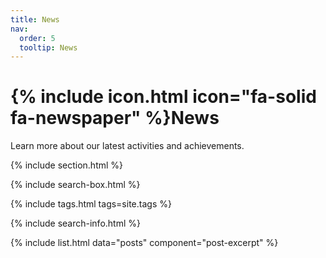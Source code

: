 ```yaml
---
title: News
nav:
  order: 5
  tooltip: News
---
```


# {% include icon.html icon="fa-solid fa-newspaper" %}News

Learn more about our latest activities and achievements.

{% include section.html %}

{% include search-box.html %}

{% include tags.html tags=site.tags %}

{% include search-info.html %}

{% include list.html data="posts" component="post-excerpt" %}
